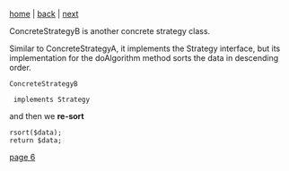 [home](./page01.md) | [back](./page04.md) | [next](./page06.md)

ConcreteStrategyB is another concrete strategy class. 

Similar to ConcreteStrategyA, it implements the Strategy interface, but its implementation for the doAlgorithm method sorts the data in descending order.

```
ConcreteStrategyB
```

```
 implements Strategy
```

and then we **re-sort**
```
rsort($data);
return $data;
```

[page 6](./page06.md)
